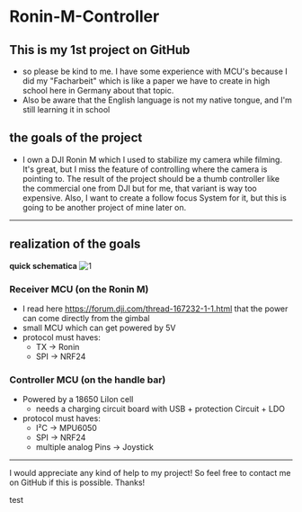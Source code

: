 # Ronin-M-Controller

## This is my 1st project on GitHub
- so please be kind to me. I have some experience with MCU's because I did my "Facharbeit" which is like a paper we have to create in high school here in Germany about that topic.
- Also be aware that the English language is not my native tongue, and I'm still learning it in school

## the goals of the project
- I own a DJI Ronin M which I used to stabilize my camera while filming. It's great, but I miss the feature of controlling where the camera is pointing to. The result of the project should be a thumb controller like the commercial one from DJI but for me, that variant is way too expensive. Also, I want to create a follow focus System for it, but this is going to be another project of mine later on.
---
## realization of the goals
**quick schematica**
![1](https://user-images.githubusercontent.com/69050562/119224076-0fd45d00-bafd-11eb-808a-04cbecd1a0c4.PNG)
### Receiver MCU (on the Ronin M)
- I read here https://forum.dji.com/thread-167232-1-1.html that the power can come directly from the gimbal
- small MCU which can get powered by 5V
- protocol must haves:
  - TX -> Ronin
  - SPI -> NRF24
### Controller MCU (on the handle bar)
- Powered by a 18650 LiIon cell
  - needs a charging circuit board with USB + protection Circuit + LDO
- protocol must haves:
  - I²C -> MPU6050
  - SPI -> NRF24
  - multiple analog Pins -> Joystick

---

I would appreciate any kind of help to my project! So feel free to contact me on GitHub if this is possible. Thanks!

test